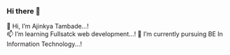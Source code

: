 ### Hi there 👋

🔭 Hi, I’m Ajinkya Tambade...!                                                                     
📫 I’m learning Fullsatck web development...!
🌱 I’m currently pursuing BE In Information Technology...!


